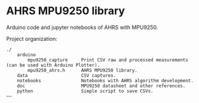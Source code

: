 # AHRS MPU9250 library

Arduino code and jupyter notebooks of AHRS with MPU9250.

Project organization:

~~~
./
	arduino 	
		mpu9250_capture		Print CSV raw and processed measurements (can be used with Arduino Plotter).
		mpu9250_ahrs.h      AHRS MPU9250 library.
	data 					CSV captures.
	notebooks				Notebooks with AHRS algorithm development.
	doc						MPU9250 datasheet and other references.
	python					Simple script to save CSVs.
~~